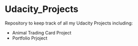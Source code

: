 # Udacity_Projects

<p>Repository to keep track of all my Udacity Projects including:</p>
  <ul>
    <li>Animal Trading Card Project</li>
    <li>Portfolio Prjoject</li>
  </ul>
  
  
